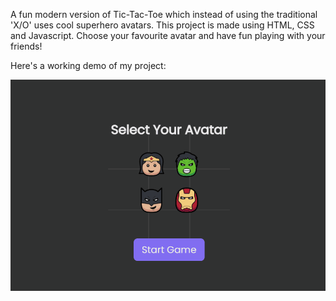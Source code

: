 A fun modern version of Tic-Tac-Toe which instead of using the traditional 'X/O' uses cool superhero avatars. This project is made using HTML, CSS and Javascript. Choose your favourite avatar and have fun playing with your friends!

Here's a working demo of my project: 

![](https://github.com/swatisingh02/Tic-Tac-Toe/blob/main/Animation.gif)
